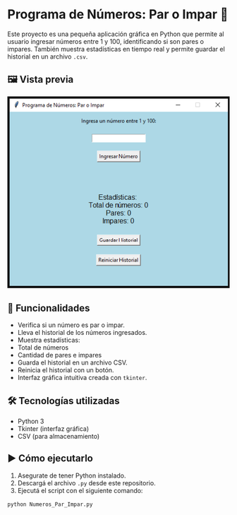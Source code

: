 # Programa de Números: Par o Impar 🎲

Este proyecto es una pequeña aplicación gráfica en Python que permite al usuario ingresar números entre 1 y 100, identificando si son pares o impares. También muestra estadísticas en tiempo real y permite guardar el historial en un archivo `.csv`.

## 🖼️ Vista previa
![Vista previa del programa](numeros_par_impar.png)

## 🚀 Funcionalidades

- Verifica si un número es par o impar.
- Lleva el historial de los números ingresados.
- Muestra estadísticas:
- Total de números
- Cantidad de pares e impares
- Guarda el historial en un archivo CSV.
- Reinicia el historial con un botón.
- Interfaz gráfica intuitiva creada con `tkinter`.

## 🛠️ Tecnologías utilizadas

- Python 3
- Tkinter (interfaz gráfica)
- CSV (para almacenamiento)

## ▶️ Cómo ejecutarlo

1. Asegurate de tener Python instalado.
2. Descargá el archivo `.py` desde este repositorio.
3. Ejecutá el script con el siguiente comando:

```bash
python Numeros_Par_Impar.py

